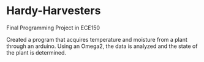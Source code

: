 # Hardy-Harvesters

Final Programming Project in ECE150

Created a program that acquires temperature and moisture from a plant through an arduino. Using an Omega2, the data is analyzed and the state of the plant is determined.
